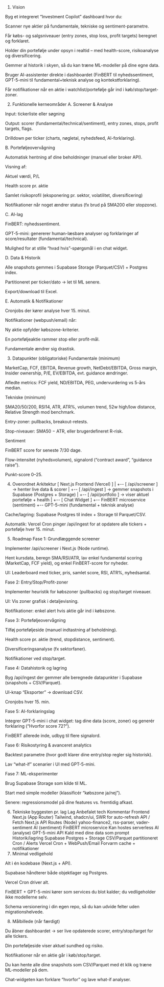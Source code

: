 1. Vision

Byg et integreret “Investment Copilot” dashboard hvor du:

Scanner nye aktier på fundamentale, tekniske og sentiment-parametre.

Får købs- og salgsniveauer (entry zones, stop loss, profit targets) beregnet og forklaret.

Holder din portefølje under opsyn i realtid – med health-score, risikoanalyse og diversificering.

Gemmer al historik i skyen, så du kan træne ML-modeller på dine egne data.

Bruger AI-assistenter direkte i dashboardet (FinBERT til nyhedssentiment, GPT-5-mini til fundamental+teknisk analyse og kontekstforklaring).

Får notifikationer når en aktie i watchlist/portefølje går ind i køb/stop/target-zoner.

2. Funktionelle kerneområder
A. Screener & Analyse

Input: tickerliste eller søgning

Output: scorer (fundamental/technical/sentiment), entry zones, stops, profit targets, flags.

Drilldown per ticker (charts, nøgletal, nyhedsfeed, AI-forklaring).

B. Porteføljeovervågning

Automatisk hentning af dine beholdninger (manuel eller broker API).

Visning af:

Aktuel værdi, P/L

Health score pr. aktie

Samlet risikoprofil (eksponering pr. sektor, volatilitet, diversificering)

Notifikationer når noget ændrer status (fx brud på SMA200 eller stopzone).

C. AI-lag

FinBERT: nyhedssentiment.

GPT-5-mini: genererer human-læsbare analyser og forklaringer af score/resultater (fundamental/technical).

Mulighed for at stille “hvad hvis”-spørgsmål i en chat widget.

D. Data & Historik

Alle snapshots gemmes i Supabase Storage (Parquet/CSV) + Postgres index.

Partitioneret per ticker/dato → let til ML senere.

Export/download til Excel.

E. Automatik & Notifikationer

Cronjobs der kører analyse hver 15. minut.

Notifikationer (webpush/email) når:

Ny aktie opfylder købszone-kriterier.

En porteføljeaktie rammer stop eller profit-mål.

Fundamentale ændrer sig drastisk.

3. Datapunkter (obligatoriske)
Fundamentale (minimum)

MarketCap, FCF, EBITDA, Revenue growth, NetDebt/EBITDA, Gross margin, Insider ownership, P/E, EV/EBITDA, evt. guidance ændringer.

Afledte metrics: FCF yield, ND/EBITDA, PEG, undervurdering vs 5-års median.

Tekniske (minimum)

SMA20/50/200, RSI14, ATR, ATR%, volumen trend, 52w high/low distance, Relative Strength mod benchmark.

Entry-zoner: pullbacks, breakout-retests.

Stop-niveauer: SMA50 − ATR, eller brugerdefineret R-risk.

Sentiment

FinBERT score for seneste 7/30 dage.

Flow-intensitet (nyhedsvolumen), signalord (“contract award”, “guidance raise”).

Punkt-score 0–25.

4. Overordnet Arkitektur
[ Next.js Frontend (Vercel) ]
  |
  +-- [ /api/screener ] -> henter live data & scorer
  |
  +-- [ /api/ingest ] -> gemmer snapshots i Supabase (Postgres + Storage)
  |
  +-- [ /api/portfolio ] -> viser aktuel portefølje + health
  |
  +-- [ Chat Widget ]
         +-- FinBERT microservice (sentiment)
         +-- GPT-5-mini (fundamental + teknisk analyse)


Cache/lagring: Supabase Postgres til index + Storage til Parquet/CSV.

Automatik: Vercel Cron pinger /api/ingest for at opdatere alle tickers + portefølje hver 15. minut.

5. Roadmap
Fase 1: Grundlæggende screener

Implementer /api/screener i Next.js (Node runtime).

Hent kursdata, beregn SMA/RSI/ATR, lav enkel fundamental scoring (MarketCap, FCF yield), og enkel FinBERT-score for nyheder.

UI: Leaderboard med ticker, pris, samlet score, RSI, ATR%, nyhedsantal.

Fase 2: Entry/Stop/Profit-zoner

Implementer heuristik for købszoner (pullbacks) og stop/target niveauer.

UI: Vis zoner grafisk i detaljevisning.

Notifikationer: enkel alert hvis aktie går ind i købszone.

Fase 3: Porteføljeovervågning

Tilføj porteføljeside (manuel indtastning af beholdning).

Health score pr. aktie (trend, stopdistance, sentiment).

Diversificeringsanalyse (fx sektorfaner).

Notifikationer ved stop/target.

Fase 4: Datahistorik og lagring

Byg /api/ingest der gemmer alle beregnede datapunkter i Supabase (snapshots + CSV/Parquet).

UI-knap “Eksporter” → download CSV.

Cronjobs hver 15. min.

Fase 5: AI-forklaringslag

Integrer GPT-5-mini i chat widget: tag dine data (score, zoner) og generér forklaring (“Hvorfor score 72?”).

FinBERT allerede inde, udbyg til flere signalord.

Fase 6: Risikostyring & avanceret analytics

Backtest parametre (hvor godt klarer dine entry/stop regler sig historisk).

Lav “what-if” scenarier i UI med GPT-5-mini.

Fase 7: ML-eksperimenter

Brug Supabase Storage som kilde til ML.

Start med simple modeller (klassificér “købszone ja/nej”).

Senere: regressionsmodel på dine features vs. fremtidig afkast.

6. Tekniske byggesten pr. lag
Lag	Anbefalet tech	Kommentar
Frontend	Next.js (App Router)	Tailwind, shadcn/ui, SWR for auto-refresh
API / Fetch	Next.js API Routes (Node)	yahoo-finance2, rss-parser, vader-sentiment
AI (sentiment)	FinBERT microservice	Kan hostes serverless
AI (analyse)	GPT-5-mini API	Kald med dine data som prompt
Historik/lagring	Supabase Postgres + Storage	CSV/Parquet partitioneret
Cron / Alerts	Vercel Cron + WebPush/Email	Forvarm cache + notifikationer
7. Minimal vedligehold

Alt i én kodebase (Next.js + API).

Supabase håndterer både objektlager og Postgres.

Vercel Cron driver alt.

FinBERT + GPT-5-mini kører som services du blot kalder; du vedligeholder ikke modellerne selv.

Schema versionering i din egen repo, så du kan udvide felter uden migrationshelvede.

8. Målbillede (når færdigt)

Du åbner dashboardet → ser live opdaterede scorer, entry/stop/target for alle tickers.

Din porteføljeside viser aktuel sundhed og risiko.

Notifikationer når en aktie går i køb/stop/target.

Du kan hente alle dine snapshots som CSV/Parquet med ét klik og træne ML-modeller på dem.

Chat-widgeten kan forklare “hvorfor” og lave what-if analyser.